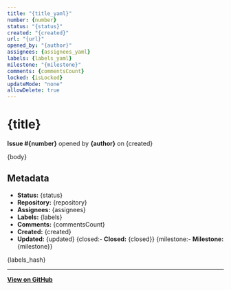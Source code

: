 ```yaml
---
title: "{title_yaml}"
number: {number}
status: "{status}"
created: "{created}"
url: "{url}"
opened_by: "{author}"
assignees: {assignees_yaml}
labels: {labels_yaml}
milestone: "{milestone}"
comments: {commentsCount}
locked: {isLocked}
updateMode: "none"
allowDelete: true
---
```


# {title}

**Issue #{number}** opened by **{author}** on {created}

{body}

## Metadata

- **Status:** {status}
- **Repository:** {repository}
- **Assignees:** {assignees}
- **Labels:** {labels}
- **Comments:** {commentsCount}
- **Created:** {created}
- **Updated:** {updated}
{closed:- **Closed:** {closed}}
{milestone:- **Milestone:** {milestone}}

{labels_hash}

---

**[View on GitHub]({url})**
